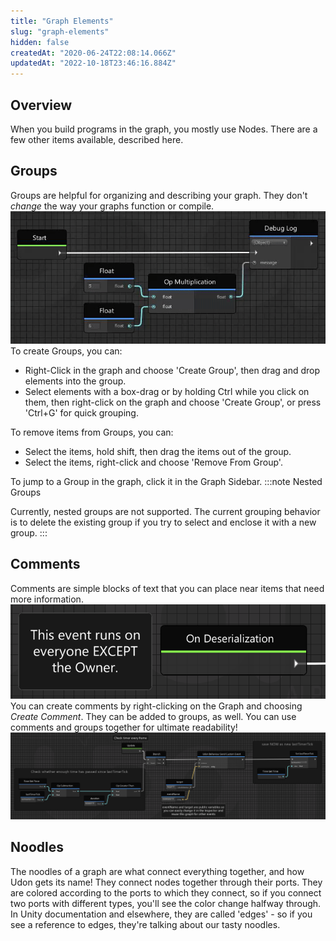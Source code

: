 ```yaml
---
title: "Graph Elements"
slug: "graph-elements"
hidden: false
createdAt: "2020-06-24T22:08:14.066Z"
updatedAt: "2022-10-18T23:46:16.884Z"
---
```

## Overview
When you build programs in the graph, you mostly use Nodes. There are a few other items available, described here.

## Groups
Groups are helpful for organizing and describing your graph. They don't *change* the way your graphs function or compile.
![You can select elements and right-click to get the *Create Group* function.](/img/worlds/graph-elements-e9a0713-create-group.gif)
To create Groups, you can:
* Right-Click in the graph and choose 'Create Group', then drag and drop elements into the group.
* Select elements with a box-drag or by holding Ctrl while you click on them, then right-click on the graph and choose 'Create Group', or press 'Ctrl+G' for quick grouping.

To remove items from Groups, you can:
* Select the items, hold shift, then drag the items out of the group.
* Select the items, right-click and choose 'Remove From Group'.

To jump to a Group in the graph, click it in the Graph Sidebar.
:::note Nested Groups

Currently, nested groups are not supported. The current grouping behavior is to delete the existing group if you try to select and enclose it with a new group.
:::
## Comments

Comments are simple blocks of text that you can place near items that need more information.
![A comment next to a node.](/img/worlds/graph-elements-80881a1-simple-comment.png)
You can create comments by right-clicking on the Graph and choosing *Create Comment*. They can be added to groups, as well. You can use comments and groups together for ultimate readability!
![The 'SendEventOnTimer' graph included in the VRChat Examples folder uses groups and comments to explain what's happening in the graph.](/img/worlds/graph-elements-ab506db-comments-and-groups.png)
## Noodles
The noodles of a graph are what connect everything together, and how Udon gets its name! They connect nodes together through their ports. They are colored according to the ports to which they connect, so if you connect two ports with different types, you'll see the color change halfway through. In Unity documentation and elsewhere, they are called 'edges' - so if you see a reference to edges, they're talking about our tasty noodles.